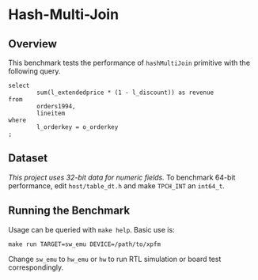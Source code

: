 # Hash-Multi-Join

## Overview

This benchmark tests the performance of `hashMultiJoin` primitive with the following query.

```
select
        sum(l_extendedprice * (1 - l_discount)) as revenue
from
        orders1994,
        lineitem
where
        l_orderkey = o_orderkey
;

```

## Dataset

_This project uses 32-bit data for numeric fields._
To benchmark 64-bit performance, edit `host/table_dt.h` and make `TPCH_INT` an `int64_t`.

## Running the Benchmark

Usage can be queried with `make help`. Basic use is:

```
make run TARGET=sw_emu DEVICE=/path/to/xpfm
```

Change `sw_emu` to `hw_emu` or `hw` to run RTL simulation or board test correspondingly.
